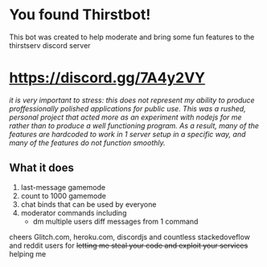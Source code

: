 You found Thirstbot!
=================
This bot was created to help moderate and bring some fun features to the thirstserv discord server

https://discord.gg/7A4y2VY
=================

*it is very important to stress: this does not represent my ability to produce proffessionally polished applications for public use. This was a rushed, personal project that acted more as an experiment with nodejs for me rather than to produce a well functioning program. As a result, many of the features are hardcoded to work in 1 server setup in a specific way, and many of the features do not function smoothly.*

What it does
------------
1. last-message gamemode
2. count to 1000 gamemode
3. chat binds that can be used by everyone
4. moderator commands including
    - dm multiple users diff messages from 1 command











cheers Glitch.com, heroku.com, discordjs and countless stackedoveflow and reddit users for ~~letting me steal your code and exploit your services~~ helping me
